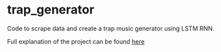 # trap_generator
Code to scrape data and create a trap music generator using LSTM RNN.

Full explanation of the project can be found [here](http://zeager.xyz/Trap-Generator/)
